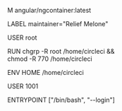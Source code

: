 M angular/ngcontainer:latest

LABEL maintainer="Relief Melone"

USER root

RUN chgrp -R root /home/circleci && \
    chmod -R 770 /home/circleci

ENV HOME /home/circleci

USER 1001

ENTRYPOINT ["/bin/bash", "--login"]

